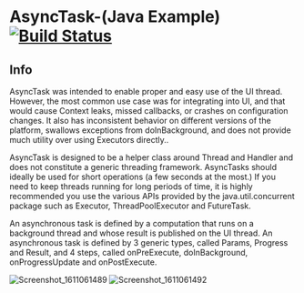 # AsyncTask-(Java Example) [![Build Status](https://img.shields.io/badge/made%20by-Sebastian%20Utoiu-brightgreen)](https://img.shields.io/badge/made%20by-Sebastian%20Utoiu-brightgreen)


## Info

AsyncTask was intended to enable proper and easy use of the UI thread. However, the most common use case was for integrating into UI, and that would cause Context leaks, missed callbacks, or crashes on configuration changes. It also has inconsistent behavior on different versions of the platform, swallows exceptions from doInBackground, and does not provide much utility over using Executors directly..

AsyncTask is designed to be a helper class around Thread and Handler and does not constitute a generic threading framework. AsyncTasks should ideally be used for short operations (a few seconds at the most.) If you need to keep threads running for long periods of time, it is highly recommended you use the various APIs provided by the java.util.concurrent package such as Executor, ThreadPoolExecutor and FutureTask.

An asynchronous task is defined by a computation that runs on a background thread and whose result is published on the UI thread. An asynchronous task is defined by 3 generic types, called Params, Progress and Result, and 4 steps, called onPreExecute, doInBackground, onProgressUpdate and onPostExecute.


![Screenshot_1611061489](https://user-images.githubusercontent.com/76481422/105048742-8e988b00-5a74-11eb-9354-844498616321.png) ![Screenshot_1611061492](https://user-images.githubusercontent.com/76481422/105048753-90624e80-5a74-11eb-9623-c5feea32c5a6.png)
